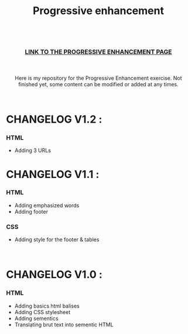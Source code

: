 # <p align="center">Progressive enhancement</p><br>
### <p align="center"> <a href="https://saphido.github.io/progressive-enhancement/">LINK TO THE PROGRESSIVE ENHANCEMENT PAGE</a> </p><br>

<p align="center"> Here is my repository for the Progressive Enhancement exercise. Not finished yet, some content can be modified or added at any times. <p><br>

# CHANGELOG V1.2 :

### HTML

* Adding 3 URLs

# CHANGELOG V1.1 :

### HTML

* Adding emphasized words
* Adding footer

### CSS

* Adding style for the footer & tables

<br>

# CHANGELOG V1.0 :

### HTML

* Adding basics html balises
* Adding CSS stylesheet
* Adding sementics
* Translating brut text into sementic HTML


